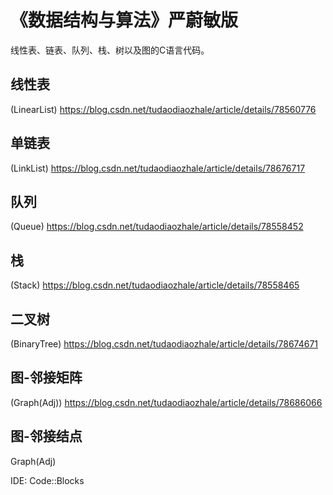 # 《数据结构与算法》严蔚敏版  
线性表、链表、队列、栈、树以及图的C语言代码。
## 线性表  
(LinearList)  https://blog.csdn.net/tudaodiaozhale/article/details/78560776  
## 单链表  
(LinkList)  https://blog.csdn.net/tudaodiaozhale/article/details/78676717  
## 队列  
(Queue)  https://blog.csdn.net/tudaodiaozhale/article/details/78558452  
## 栈  
(Stack)  https://blog.csdn.net/tudaodiaozhale/article/details/78558465  
## 二叉树
(BinaryTree)  https://blog.csdn.net/tudaodiaozhale/article/details/78674671  
## 图-邻接矩阵
(Graph(Adj))  https://blog.csdn.net/tudaodiaozhale/article/details/78686066  
## 图-邻接结点
Graph(Adj)


IDE: Code::Blocks

